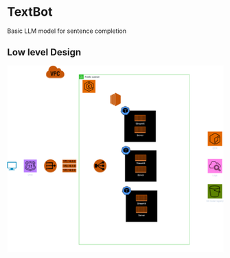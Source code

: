 # TextBot

Basic LLM model for sentence completion

## Low level Design

![1710086361111](image/README/1710086361111.png)
